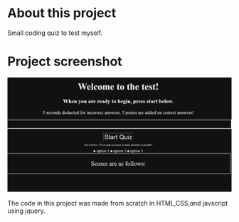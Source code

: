 # About this project 
Small coding quiz to test myself.
# Project screenshot 
![preview image](image.png)

The code in this project was made from scratch in HTML,CSS,and javscript using jquery.
